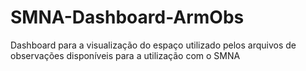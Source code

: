 # SMNA-Dashboard-ArmObs
Dashboard para a visualização do espaço utilizado pelos arquivos de observações disponíveis para a utilização com o SMNA
